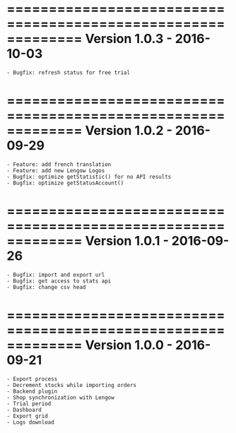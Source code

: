 =============================================================
Version 1.0.3 - 2016-10-03
=============================================================
    - Bugfix: refresh status for free trial

=============================================================
Version 1.0.2 - 2016-09-29
=============================================================
    - Feature: add french translation
    - Feature: add new Lengow Logos
    - Bugfix: optimize getStatistic() for no API results
    - Bugfix: optimize getStatusAccount()

=============================================================
Version 1.0.1 - 2016-09-26
=============================================================
    - Bugfix: import and export url
    - Bugfix: get access to stats api
    - Bugfix: change csv head

=============================================================
Version 1.0.0 - 2016-09-21
=============================================================
    - Export process
    - Decrement stocks while importing orders
    - Backend plugin
    - Shop synchronization with Lengow
    - Trial period
    - Dashboard
    - Export grid
    - Logs download